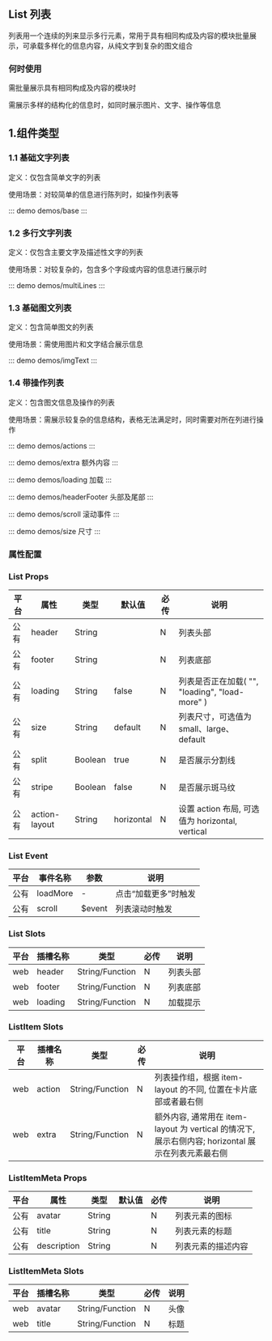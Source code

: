 ## List 列表

列表用一个连续的列来显示多行元素，常用于具有相同构成及内容的模块批量展示，可承载多样化的信息内容，从纯文字到复杂的图文组合

### 何时使用
需批量展示具有相同构成及内容的模块时

需展示多样的结构化的信息时，如同时展示图片、文字、操作等信息

## 1.组件类型
### 1.1 基础文字列表
定义：仅包含简单文字的列表

使用场景：对较简单的信息进行陈列时，如操作列表等

::: demo demos/base
:::

### 1.2 多行文字列表
定义：仅包含主要文字及描述性文字的列表

使用场景：对较复杂的，包含多个字段或内容的信息进行展示时

::: demo demos/multiLines
:::

### 1.3 基础图文列表
定义：包含简单图文的列表

使用场景：需使用图片和文字结合展示信息

::: demo demos/imgText
:::

### 1.4 带操作列表
定义：包含图文信息及操作的列表

使用场景：需展示较复杂的信息结构，表格无法满足时，同时需要对所在列进行操作

::: demo demos/actions
:::

::: demo demos/extra 额外内容
:::

::: demo demos/loading 加载
:::

::: demo demos/headerFooter 头部及尾部
:::

::: demo demos/scroll 滚动事件
:::

::: demo demos/size 尺寸
:::

### 属性配置
### List Props

|平台|属性           |类型            |默认值    |必传|说明                                                           |
|--|-------------|--------------|-------|--|-------------------------------------------------------------|
|公有|header     |String|       |N |列表头部                                                         |
|公有|footer     |String|       |N |列表底部                                                         |
|公有|loading      |String|false  |N |列表是否正在加载( "", "loading", "load-more" )                       |
|公有|size         |String        |default|N |列表尺寸，可选值为 small、large、default                                |
|公有|split        |Boolean       |true   |N |是否展示分割线                                                      |
|公有|stripe       |Boolean       |false  |N |是否展示斑马纹                                                      |
|公有|action-layout|String        |horizontal  |N |设置 action 布局, 可选值为 horizontal, vertical                              |

### List Event
|平台|事件名称    |参数                                 |说明                             |
|--|--------|-----------------------------------|-------------------------------|
|公有|loadMore|\-                                 |点击“加载更多”时触发                    |
|公有|scroll  |$event|列表滚动时触发|

### List Slots
| 平台| 插槽名称| 类型| 必传 | 说明 |
|-----|-----|-----|-----|-----|
| web| header | String/Function | N | 列表头部 |
| web| footer | String/Function | N | 列表底部 |
| web| loading | String/Function | N | 加载提示 |

### ListItem Slots
| 平台| 插槽名称| 类型| 必传 | 说明 |
|-----|-----|-----|-----|-----|
| web| action | String/Function | N | 列表操作组，根据 item-layout 的不同, 位置在卡片底部或者最右侧 |
| web| extra | String/Function | N | 额外内容, 通常用在 item-layout 为 vertical 的情况下, 展示右侧内容; horizontal 展示在列表元素最右侧 |

### ListItemMeta Props
|平台|属性         |类型            |默认值|必传|说明       |
|--|-----------|--------------|---|--|---------|
|公有|avatar     |String|   |N |列表元素的图标  |
|公有|title      |String|   |N |列表元素的标题  |
|公有|description|String|   |N |列表元素的描述内容|

### ListItemMeta Slots
| 平台| 插槽名称| 类型| 必传 | 说明 |
|-----|-----|-----|-----|-----|
| web| avatar | String/Function | N | 头像 |
| web| title | String/Function | N | 标题 |